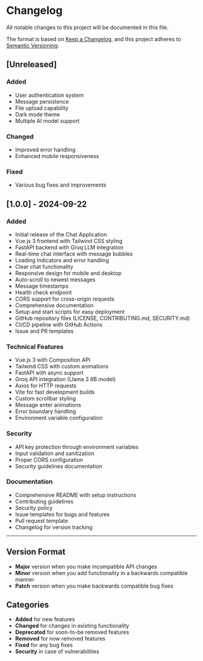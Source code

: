 # Changelog

All notable changes to this project will be documented in this file.

The format is based on [Keep a Changelog](https://keepachangelog.com/en/1.0.0/),
and this project adheres to [Semantic Versioning](https://semver.org/spec/v2.0.0.html).

## [Unreleased]

### Added
- User authentication system
- Message persistence
- File upload capability
- Dark mode theme
- Multiple AI model support

### Changed
- Improved error handling
- Enhanced mobile responsiveness

### Fixed
- Various bug fixes and improvements

## [1.0.0] - 2024-09-22

### Added
- Initial release of the Chat Application
- Vue.js 3 frontend with Tailwind CSS styling
- FastAPI backend with Groq LLM integration
- Real-time chat interface with message bubbles
- Loading indicators and error handling
- Clear chat functionality
- Responsive design for mobile and desktop
- Auto-scroll to newest messages
- Message timestamps
- Health check endpoint
- CORS support for cross-origin requests
- Comprehensive documentation
- Setup and start scripts for easy deployment
- GitHub repository files (LICENSE, CONTRIBUTING.md, SECURITY.md)
- CI/CD pipeline with GitHub Actions
- Issue and PR templates

### Technical Features
- Vue.js 3 with Composition API
- Tailwind CSS with custom animations
- FastAPI with async support
- Groq API integration (Llama 3 8B model)
- Axios for HTTP requests
- Vite for fast development builds
- Custom scrollbar styling
- Message enter animations
- Error boundary handling
- Environment variable configuration

### Security
- API key protection through environment variables
- Input validation and sanitization
- Proper CORS configuration
- Security guidelines documentation

### Documentation
- Comprehensive README with setup instructions
- Contributing guidelines
- Security policy
- Issue templates for bugs and features
- Pull request template
- Changelog for version tracking

---

## Version Format

- **Major** version when you make incompatible API changes
- **Minor** version when you add functionality in a backwards compatible manner  
- **Patch** version when you make backwards compatible bug fixes

## Categories

- **Added** for new features
- **Changed** for changes in existing functionality
- **Deprecated** for soon-to-be removed features
- **Removed** for now removed features
- **Fixed** for any bug fixes
- **Security** in case of vulnerabilities
